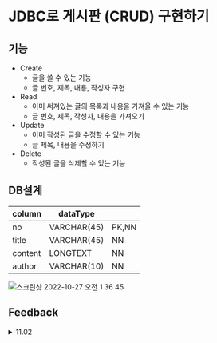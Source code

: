 # JDBC로 게시판 (CRUD) 구현하기

## 기능

- Create
    - 글을 쓸 수 있는 기능
    - 글 번호, 제목, 내용, 작성자  구현
- Read
    - 이미 써져있는 글의 목록과 내용을 가져올 수 있는 기능
    - 글 번호, 제목, 작성자, 내용을 가져오기
- Update
    - 이미 작성된 글을 수정할 수 있는 기능
    - 글 제목, 내용을 수정하기
- Delete
    - 작성된 글을 삭제할 수 있는 기능

## DB설계
| column | dataType |  |
| --- | --- | --- |
| no | VARCHAR(45) | PK,NN |
| title | VARCHAR(45) | NN |
| content | LONGTEXT | NN |
| author | VARCHAR(10) | NN |

![스크린샷 2022-10-27 오전 1 36 45](https://user-images.githubusercontent.com/89567475/198088257-8f34d0aa-1166-4673-9229-4e1a03aaf2f5.png)

## Feedback
<details>
<summary>11.02</summary>
<div>

- Exception 구문을 추가하였을 때 왜 객체를 null로 생성하는 것인지 (물론 intellij로 자동생성함ㅋㅋ...)
- Exception 구문에서 ResultSet, PreparedStatement, Connection가 Null이라면 RuntimeException을 뱉게 설계하는데 null을 가르킨다는게 어떤 의미인지
- 당연하게도 id를 지정 안했을 때 getter를 사용하지 못하는 문제 발생
  - 우선 id를 직접 넣어줘서 마저 개발하려다 selectAll 을 구현해보기로함!


</div>
</details>